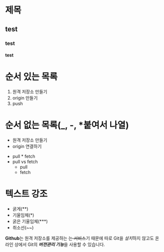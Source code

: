# 제목
## test
### test
#### test


# 순서 있는 목록

1. 원격 저장소 만들기
2. origin 만들기
3. push


# 순서 없는 목록(_, -, *붙여서 나열)
- 원격 저장소 만들기
- origin 연결하기
+ pull * fetch
+ pull vs fetch
  * pull
  * fetch
 
# 텍스트 강조
- 굵게(**)
- 기울임체(*)
- 굵은 기울임체(***)
- 취소선(~~)

**Github**는 원격 저장소를 제공하는 ~~는 서비스~~기 때문에
따로 Git을 *설치*하지 않고도 온라인 상에서 Git의 ***버전관리 기능***을 사용할 수 있습니다. 
